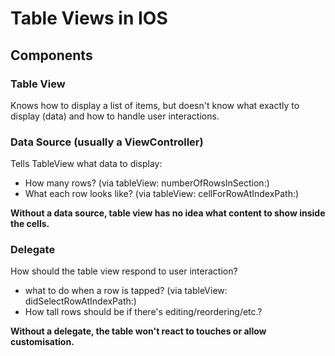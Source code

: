# Table Views in IOS

## Components
### Table View
Knows how to display a list of items, but doesn't know what exactly to display (data) and how to handle user interactions.

### Data Source (usually a ViewController)
Tells TableView what data to display:
* How many rows? (via tableView: numberOfRowsInSection:)
* What each row looks like? (via tableView: cellForRowAtIndexPath:)

**Without a data source, table view has no idea what content to show inside the cells.**

### Delegate
How should the table view respond to user interaction?
* what to do when a row is tapped? (via tableView: didSelectRowAtIndexPath:)
* How tall rows should be if there's editing/reordering/etc.?

**Without a delegate, the table won't react to touches or allow customisation.**
